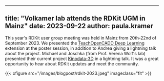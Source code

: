 
---
title: "Volkamer lab attends the RDKit UGM in Mainz"
date: 2023-09-22
author: paula.kramer
---
This year's RDKit user group meeting was held in Mainz from 20th-22nd of September 2023. We presented the [TeachOpenCADD Deep Learning](https://projects.volkamerlab.org/teachopencadd/) extension at the poster session, in addition to Andrea giving a lightning talk about the project. Michael and Joschka (from Prof. Verena Wolf's lab) presented their current project [Kinodata-3D](https://volkamerlab.org/projects/kinodata-3d/) in a lightning talk. It was a great opportunity to hear about RDKit updates and meet the community. 
  
{{< xfigure src="/images/blogpost/rdkit-2023.jpeg" imageclass="fit" >}}
